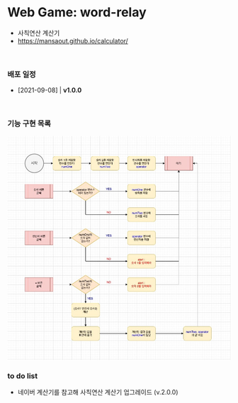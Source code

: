 # Web Game: word-relay

- 사칙연산 계산기
- https://mansaout.github.io/calculator/

<br>

### 배포 일정

- [2021-09-08] | **v1.0.0**

<br>

### 기능 구현 목록

<img src="programming-flowchart.jpg">

<br>

### to do list

- 네이버 계산기를 참고해 사칙연산 계산기 업그레이드 (v.2.0.0)
